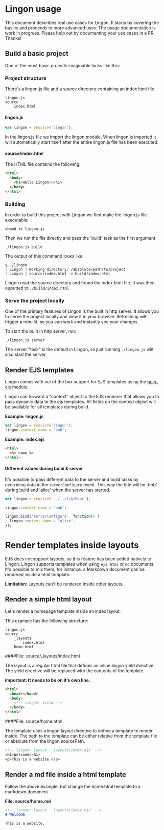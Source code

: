 # Lingon usage

This document describes real use cases for Lingon. It starts by covering the basics and proceeds to more advanced uses. The usage documentation is work in progress. Please help out by documenting your use cases in a PR. Thanks!

## Build a basic project

One of the most basic projects imaginable looks like this: 

### Project structure

There's a lingon.js file and a source directory containing an index.html file.

	lingon.js
	source
		index.html

#### lingon.js
```JavaScript
var lingon = require('lingon');
```

In the lingon.js file we import the lingon module. When lingon is imported it will automatically start itself after the entire lingon.js file has been executed.


#### source/index.html

The HTML file contains the following: 

```HTML
<html>
  <body>
    <h1>Hello Lingon!</h1>
  </body>
</html>
```

### Building

In order to build this project with Lingon we first make the lingon.js file executable:

	chmod +x lingon.js

Then we run the file directly and pass the 'build' task as the first argument:

	./lingon.js build

The output of this command looks like:

```
$ ./lingon
[ Lingon ] Working directory: /absolute/path/to/project
[ Lingon ] source/index.html -> build/index.html
```

Lingon read the source directory and found the index.html file. It was then ouputted to ``./build/index.html``

### Serve the project locally

One of the primary features of Lingon is the built in http server. It allows you to serve the project locally and view it in your browser. Refreshing will trigger a rebuild, so you can work and instantly see your changes.

To start the built in http server, run: 

	./lingon.js server

The server "task" is the default in Lingon, so just running ``./lingon.js`` will also start the server.

## Render EJS templates

Lingon comes with out of the box support for EJS templates using the [gulp-ejs](https://github.com/rogeriopvl/gulp-ejs) module. 

Lingon can forward a "context" object to the EJS renderer that allows you to pass dynamic data to the ejs templates. All fields on the context object will be available for all templates during build.

**Example: lingon.js**

```JavaScript
var lingon = require('lingon');
lingon.context.name = "bob";

```

**Example: index.ejs**

```html
<html>
  <%= name %>
</html>
```

#### Different values during build & server
It's possible to pass different data to the server and build tasks by overriding data in the `serverConfigure` event. This way the title will be 'bob' during build and 'alice' when the server has started.

```JavaScript
var lingon = require('../../lib/boot');

lingon.context.name = "bob";

lingon.bind('serverConfigure', function() {
  lingon.context.name = "alice";
});

```

# Render templates inside layouts

EJS does not support layouts, so this feature has been added natively to Lingon. Lingon supports templates when using `ejs`, `html` or `md` documents. It's possible to mix them, for instance: a Markdown document can be rendered inside a html template.

**Limitation:** Layouts can't be rendered inside other layouts.

## Render a simple html layout

Let's render a homepage template inside an index layout.

This example has the following structure: 

	lingon.js
	source
		_layouts
			index.html
		home.html

####File: source/_layouts/index.html

The layout is a regular html file that defines an inline lingon yield directive. The yield directive will be replaced with the contents of the template. 

**important: It needs to be on it's own line.**

```html
<html>
  <head></head>
  <body>
    <!-- lingon: yield -->
  </body>
</html>
```

####File: source/home.html

The template uses a lingon layout directive to define a template to render inside. The path to the template can be either relative from the template file or absolute from the lingon sourcePath.

```html
<!-- lingon: layout '_layouts/index.ejs' -->
<h1>Welcome</h1>
<p>This is a website.</p>
```

## Render a md file inside a html template

Follow the above example, but change the home.html template to a markdown document

**File: source/home.md**

```Markdown
<!-- lingon: layout '_layouts/index.ejs' -->
# Welcome

This is a website.
```

















